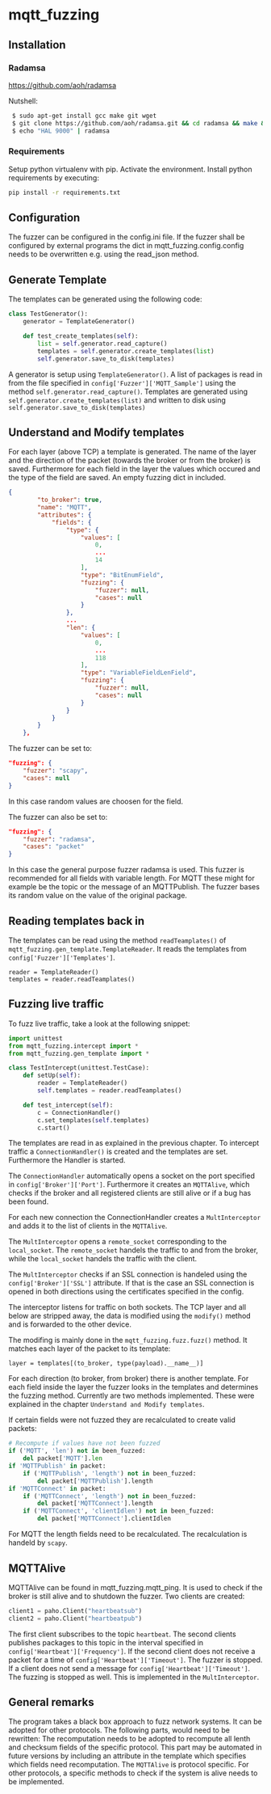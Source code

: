 # mqtt_fuzzing

## Installation
### Radamsa
https://github.com/aoh/radamsa

Nutshell:

```bash
 $ sudo apt-get install gcc make git wget
 $ git clone https://github.com/aoh/radamsa.git && cd radamsa && make && sudo make install
 $ echo "HAL 9000" | radamsa
```
### Requirements
Setup python virtualenv with pip.
Activate the environment.
Install python requirements by executing:
```bash
pip install -r requirements.txt
```

## Configuration
The fuzzer can be configured in the config.ini file.
If the fuzzer shall be configured by external programs the dict in mqtt_fuzzing.config.config needs to be overwritten e.g. using the read_json method.

## Generate Template
The templates can be generated using the following code:
```python
class TestGenerator():
    generator = TemplateGenerator()

    def test_create_templates(self):
        list = self.generator.read_capture()
        templates = self.generator.create_templates(list)
        self.generator.save_to_disk(templates)
```
A generator is setup using `TemplateGenerator()`.
A list of packages is read in from the file specified in `config['Fuzzer']['MQTT_Sample']` using the method `self.generator.read_capture()`.
Templates are generated using `self.generator.create_templates(list)` and written to disk using `self.generator.save_to_disk(templates)`

## Understand and Modify templates
For each layer (above TCP) a template is generated. The name of the layer and the direction of the packet (towards the broker or from the broker) is saved.
Furthermore for each field in the layer the values which occured and the type of the field are saved. An empty fuzzing dict in included.
```json
{
        "to_broker": true,
        "name": "MQTT",
        "attributes": {
            "fields": {
                "type": {
                    "values": [
                        0,
                        ...
                        14
                    ],
                    "type": "BitEnumField",
                    "fuzzing": {
                        "fuzzer": null,
                        "cases": null
                    }
                },
                ...
                "len": {
                    "values": [
                        0,
                        ...
                        118
                    ],
                    "type": "VariableFieldLenField",
                    "fuzzing": {
                        "fuzzer": null,
                        "cases": null
                    }
                }
            }
        }
    },
```
The fuzzer can be set to:
```json
"fuzzing": {
    "fuzzer": "scapy",
    "cases": null
}
```
In this case random values are choosen for the field.

The fuzzer can also be set to:
```json
"fuzzing": {
    "fuzzer": "radamsa",
    "cases": "packet"
}
```
In this case the general purpose fuzzer radamsa is used. This fuzzer is recommended for all fields with variable length. For MQTT these might for example be the topic or the message of an MQTTPublish. The fuzzer bases its random value on the value of the original package.

## Reading templates back in
The templates can be read using the method `readTeamplates()` of `mqtt_fuzzing.gen_template.TemplateReader`. It reads the templates from `config['Fuzzer']['Templates']`.
```
reader = TemplateReader()
templates = reader.readTeamplates()
```

## Fuzzing live traffic
To fuzz live traffic, take a look at the following snippet:
```python
import unittest
from mqtt_fuzzing.intercept import *
from mqtt_fuzzing.gen_template import *

class TestIntercept(unittest.TestCase):
    def setUp(self):
        reader = TemplateReader()
        self.templates = reader.readTeamplates()

    def test_intercept(self):
        c = ConnectionHandler()
        c.set_templates(self.templates)
        c.start()
```
The templates are read in as explained in the previous chapter. To intercept traffic a `ConnectionHandler()` is created and the templates are set.
Furthermore the Handler is started.

The `ConnectionHandler` automatically opens a socket on the port specified in `config['Broker']['Port']`.
Furthermore it creates an `MQTTAlive`, which checks if the broker and all registered clients are still alive or if a bug has been found.

For each new connection the ConnectionHandler creates a `MultInterceptor` and adds it to the list of clients in the `MQTTAlive`.

The `MultInterceptor` opens a `remote_socket` corresponding to the `local_socket`. The `remote_socket` handels the traffic to and from the broker, while the `local_socket` handels the traffic with the client.

The `MultInterceptor` checks if an SSL connection is handeled using the `config['Broker']['SSL']` attribute. If that is the case an SSL connection is opened in both directions using the certificates specified in the config.

The interceptor listens for traffic on both sockets. The TCP layer and all below are stripped away, the data is modified using the `modify()` method and is forwarded to the other device.

The modifing is mainly done in the `mqtt_fuzzing.fuzz.fuzz()` method. It matches each layer of the packet to its template:
```
layer = templates[(to_broker, type(payload).__name__)]
```
For each direction (to broker, from broker) there is another template.
For each field inside the layer the fuzzer looks in the templates and determines the fuzzing method. Currently are two methods implemented. These were explained in the chapter `Understand and Modify templates`.

If certain fields were not fuzzed they are recalculated to create valid packets:
```python
# Recompute if values have not been fuzzed
if ('MQTT', 'len') not in been_fuzzed:
    del packet['MQTT'].len
if 'MQTTPublish' in packet:
    if ('MQTTPublish', 'length') not in been_fuzzed:
        del packet['MQTTPublish'].length
if 'MQTTConnect' in packet:
    if ('MQTTConnect', 'length') not in been_fuzzed:
        del packet['MQTTConnect'].length
    if ('MQTTConnect', 'clientIdlen') not in been_fuzzed:
        del packet['MQTTConnect'].clientIdlen
```
For MQTT the length fields need to be recalculated. The recalculation is handeld by `scapy`.

## MQTTAlive
MQTTAlive can be found in mqtt_fuzzing.mqtt_ping. It is used to check if the broker is still alive and to shutdown the fuzzer.
Two clients are created:
```python
client1 = paho.Client("heartbeatsub")
client2 = paho.Client("heartbeatpub")
```
The first client subscribes to the topic `heartbeat`. The second clients publishes packages to this topic in the interval specified in `config['Heartbeat']['Frequency']`.
If the second client does not receive a packet for a time of `config['Heartbeat']['Timeout']`. The fuzzer is stopped.
If a client does not send a message for `config['Heartbeat']['Timeout']`. The fuzzing is stopped as well. This is implemented in the `MultInterceptor`.


## General remarks
The program takes a black box approach to fuzz network systems. It can be adopted for other protocols.
The following parts, would need to be rewritten:
The recomputation needs to be adopted to recompute all lenth and checksum fields of the specific protocol. This part may be automated in future versions by including an attribute in the template which specifies which fields need recomputation.
The `MQTTAlive` is protocol specific. For other protocols, a specific methods to check if the system is alive needs to be implemented.